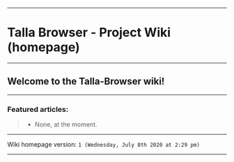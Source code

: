 
***

# Talla Browser - Project Wiki (homepage)

***

## Welcome to the Talla-Browser wiki!

***

### Featured articles:

> * None, at the moment.

***

Wiki homepage version: `1 (Wednesday, July 8th 2020 at 2:29 pm)`

***
